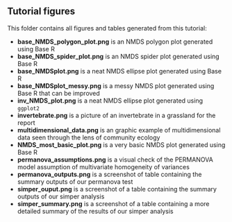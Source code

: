 ## Tutorial figures

This folder contains all figures and tables generated from this tutorial:
- **base_NMDS_polygon_plot.png** is an NMDS polygon plot generated using Base R 
- **base_NMDS_spider_plot.png** is an NMDS spider plot generated using Base R
- **base_NMDSplot.png** is a neat NMDS ellipse plot generated using Base R
- **base_NMDSplot_messy.png** is a messy NMDS plot generated using Base R that can be improved
- **inv_NMDS_plot.png** is a neat NMDS ellipse plot generated using `ggplot2` 
- **invertebrate.png** is a picture of an invertebrate in a grassland for the report
- **multidimensional_data.png** is an graphic example of multidimensional data seen through the lens of community ecology
- **NMDS_most_basic_plot.png** is a very basic NMDS plot generated using Base R
- **permanova_assumptions.png** is a visual check of the PERMANOVA model assumption of multivariate homogeneity of variances
- **permanova_outputs.png** is a screenshot of table containing the summary outputs of our permanova test
- **simper_ouput.png** is a screenshot of a table containing the summary outputs of our simper analysis
- **simper_summary.png** is a screenshot of a table containing a more detailed summary of the results of our simper analysis